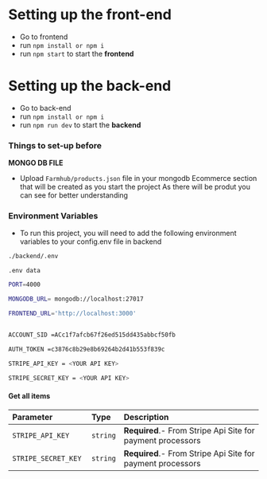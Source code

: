 # Setting up the front-end
- Go to frontend
- run `npm install or npm i`
- run `npm start` to start the **frontend**

# Setting up the back-end
- Go to back-end
- run `npm install or npm i`
- run `npm run dev` to start the **backend**
  
### Things to set-up before
**MONGO DB FILE**

- Upload `Farmhub/products.json` file in your mongodb Ecommerce section that will be created as you start the project
As there will be produt you can see for better understanding

### Environment Variables
- To run this project, you will need to add the following environment variables to your config.env file in backend
```bash 
./backend/.env
 ```
`.env data`
```bash
PORT=4000

MONGODB_URL= mongodb://localhost:27017

FRONTEND_URL='http://localhost:3000'


ACCOUNT_SID =ACc1f7afcb67f26ed515dd435abbcf50fb

AUTH_TOKEN =c3876c8b29e8b69264b2d41b553f839c

STRIPE_API_KEY = <YOUR API KEY>

STRIPE_SECRET_KEY = <YOUR API KEY>
```

#### Get all items

| Parameter | Type     | Description                |
| :-------- | :------- | :------------------------- |
| `STRIPE_API_KEY `  | `string` | **Required**.- From Stripe Api Site  for payment processors|
|`STRIPE_SECRET_KEY `| `string` |**Required**.- From Stripe Api Site for payment processors|